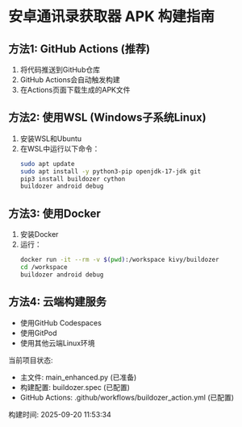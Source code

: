 
# 安卓通讯录获取器 APK 构建指南

## 方法1: GitHub Actions (推荐)
1. 将代码推送到GitHub仓库
2. GitHub Actions会自动触发构建
3. 在Actions页面下载生成的APK文件

## 方法2: 使用WSL (Windows子系统Linux)
1. 安装WSL和Ubuntu
2. 在WSL中运行以下命令：
   ```bash
   sudo apt update
   sudo apt install -y python3-pip openjdk-17-jdk git
   pip3 install buildozer cython
   buildozer android debug
   ```

## 方法3: 使用Docker
1. 安装Docker
2. 运行：
   ```bash
   docker run -it --rm -v $(pwd):/workspace kivy/buildozer
   cd /workspace
   buildozer android debug
   ```

## 方法4: 云端构建服务
- 使用GitHub Codespaces
- 使用GitPod
- 使用其他云端Linux环境

当前项目状态:
- 主文件: main_enhanced.py (已准备)
- 构建配置: buildozer.spec (已配置)
- GitHub Actions: .github/workflows/buildozer_action.yml (已配置)

构建时间: 2025-09-20 11:53:34
